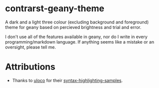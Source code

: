 # contrarst-geany-theme
A dark and a light three colour (excluding background and foreground) theme for geany based on percieved brightness and trial and error.

I don't use all of the features available in geany, nor do I write in every programming/markdown language. If anything seems like a mistake or an oversight, please tell me.

# Attributions
- Thanks to [uloco](https://github.com/uloco) for their [syntax-highlighting-samples](https://github.com/uloco/syntax-highlighting-samples).
